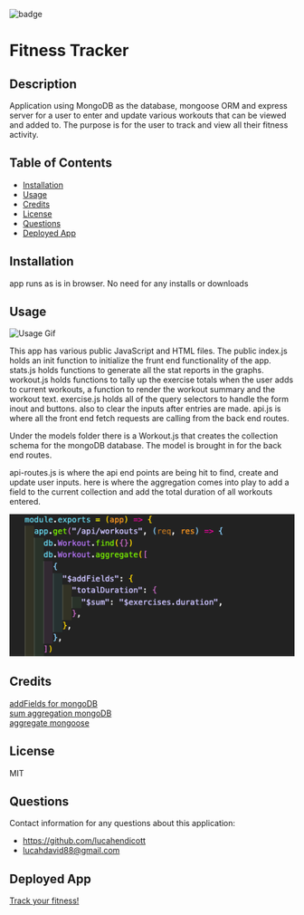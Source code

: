 ![badge](https://img.shields.io/badge/license-MIT-brightgreen)   
# Fitness Tracker  

## Description  
Application using MongoDB as the database, mongoose ORM and express server for a user to enter and update various workouts that can be viewed and added to. The purpose is for the user to track and view all their fitness activity.    

## Table of Contents  
* [Installation](#installation)  
* [Usage](#usage)  
* [Credits](#credits)   
* [License](#license)  
* [Questions](#questions)  
* [Deployed App](#deployed-app)

## Installation  
app runs as is in browser. No need for any installs or downloads  

## Usage 

![Usage Gif](public/assets/images/fitness-tracker.gif)

This app has various public JavaScript and HTML files. The public index.js holds an init function to initialize the frunt end functionality of the app. stats.js holds functions to generate all the stat reports in the graphs. workout.js holds functions to tally up the exercise totals when the user adds to current workouts, a function to render the workout summary and the workout text. exercise.js holds all of the query selectors to handle the form inout and buttons. also to clear the inputs after entries are made. api.js is where all the front end fetch requests are calling from the back end routes.  

Under the models folder there is a Workout.js that creates the collection schema for the mongoDB database. The model is brought in for the back end routes.

api-routes.js is where the api end points are being hit to find, create and update user inputs. here is where the aggregation comes into play to add a field to the current collection and add the total duration of all workouts entered.

![snippet](public/assets/images/aggregate-sum-snippet.png)

## Credits  
  
[addFields for mongoDB](https://docs.mongodb.com/manual/reference/operator/aggregation/addFields/)<br> 
[sum aggregation mongoDB](https://docs.mongodb.com/manual/reference/operator/aggregation/sum/)<br>
[aggregate mongoose](https://mongoosejs.com/docs/api.html#aggregate_Aggregate)<br>

## License  
MIT  

## Questions  
Contact information for any questions about this application:
* https://github.com/lucahendicott  
* lucahdavid88@gmail.com  

## Deployed App
[Track your fitness!](https://tranquil-wave-32843.herokuapp.com/)
